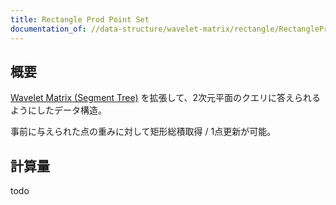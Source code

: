 ```yaml
---
title: Rectangle Prod Point Set
documentation_of: //data-structure/wavelet-matrix/rectangle/RectangleProdPointSet.hpp
---
```


## 概要

[Wavelet Matrix (Segment Tree)](../data-structure/wavelet-matrix/WaveletMatrixSegtree.hpp) を拡張して、2次元平面のクエリに答えられるようにしたデータ構造。

事前に与えられた点の重みに対して矩形総積取得 / 1点更新が可能。

## 計算量
todo